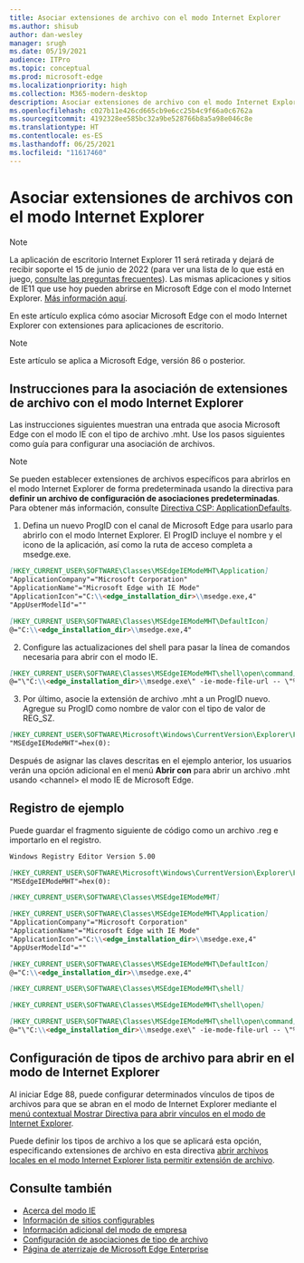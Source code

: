 ```yaml
---
title: Asociar extensiones de archivo con el modo Internet Explorer
ms.author: shisub
author: dan-wesley
manager: srugh
ms.date: 05/19/2021
audience: ITPro
ms.topic: conceptual
ms.prod: microsoft-edge
ms.localizationpriority: high
ms.collection: M365-modern-desktop
description: Asociar extensiones de archivo con el modo Internet Explorer
ms.openlocfilehash: c027b11e426cd665cb9e6cc25b4c9f66a0c6762a
ms.sourcegitcommit: 4192328ee585bc32a9be528766b8a5a98e046c8e
ms.translationtype: HT
ms.contentlocale: es-ES
ms.lasthandoff: 06/25/2021
ms.locfileid: "11617460"
---
```

# <a name="associate-file-extensions-with-internet-explorer-mode"></a>Asociar extensiones de archivos con el modo Internet Explorer

>[!Note]
> La aplicación de escritorio Internet Explorer 11 será retirada y dejará de recibir soporte el 15 de junio de 2022 (para ver una lista de lo que está en juego, [ consulte las preguntas frecuentes](https://techcommunity.microsoft.com/t5/windows-it-pro-blog/internet-explorer-11-desktop-app-retirement-faq/ba-p/2366549)). Las mismas aplicaciones y sitios de IE11 que use hoy pueden abrirse en Microsoft Edge con el modo Internet Explorer. [Más información aquí](https://blogs.windows.com/windowsexperience/2021/05/19/the-future-of-internet-explorer-on-windows-10-is-in-microsoft-edge/).

En este artículo explica cómo asociar Microsoft Edge con el modo Internet Explorer con extensiones para aplicaciones de escritorio.

> [!NOTE]
> Este artículo se aplica a Microsoft Edge, versión 86 o posterior.

## <a name="guidance-for-file-extension-association-with-internet-explorer-mode"></a>Instrucciones para la asociación de extensiones de archivo con el modo Internet Explorer

Las instrucciones siguientes muestran una entrada que asocia Microsoft Edge con el modo IE con el tipo de archivo .mht. Use los pasos siguientes como guía para configurar una asociación de archivos.

> [!NOTE]
> Se pueden establecer extensiones de archivos específicos para abrirlos en el modo Internet Explorer de forma predeterminada usando la directiva para **definir un archivo de configuración de asociaciones predeterminadas**. Para obtener más información, consulte [Directiva CSP: ApplicationDefaults](/windows/client-management/mdm/policy-csp-applicationdefaults#applicationdefaults-defaultassociationsconfiguration).

1. Defina un nuevo ProgID con el canal de Microsoft Edge para usarlo para abrirlo con el modo Internet Explorer. El ProgID incluye el nombre y el icono de la aplicación, así como la ruta de acceso completa a msedge.exe.

```markdown
[HKEY_CURRENT_USER\SOFTWARE\Classes\MSEdgeIEModeMHT\Application]
"ApplicationCompany"="Microsoft Corporation"
"ApplicationName"="Microsoft Edge with IE Mode"
"ApplicationIcon"="C:\\<edge_installation_dir>\\msedge.exe,4"
"AppUserModelId"=""
```

```markdown
[HKEY_CURRENT_USER\SOFTWARE\Classes\MSEdgeIEModeMHT\DefaultIcon]
@="C:\\<edge_installation_dir>\\msedge.exe,4"
```

2. Configure las actualizaciones del shell para pasar la línea de comandos necesaria para abrir con el modo IE.

```markdown
[HKEY_CURRENT_USER\SOFTWARE\Classes\MSEdgeIEModeMHT\shell\open\command]
@="\"C:\\<edge_installation_dir>\\msedge.exe\" -ie-mode-file-url -- \"%1\""
```

3. Por último, asocie la extensión de archivo .mht a un ProgID nuevo. Agregue su ProgID como nombre de valor con el tipo de valor de REG_SZ.

```markdown
[HKEY_CURRENT_USER\SOFTWARE\Microsoft\Windows\CurrentVersion\Explorer\FileExts\.mht\OpenWithProgids]
"MSEdgeIEModeMHT"=hex(0):
```

Después de asignar las claves descritas en el ejemplo anterior, los usuarios verán una opción adicional en el menú **Abrir con** para abrir un archivo .mht usando \<channel\> el modo IE de Microsoft Edge.

## <a name="registry-example"></a>Registro de ejemplo

Puede guardar el fragmento siguiente de código como un archivo .reg e importarlo en el registro.

```markdown
Windows Registry Editor Version 5.00

[HKEY_CURRENT_USER\SOFTWARE\Microsoft\Windows\CurrentVersion\Explorer\FileExts\.mht\OpenWithProgids]
"MSEdgeIEModeMHT"=hex(0):

[HKEY_CURRENT_USER\SOFTWARE\Classes\MSEdgeIEModeMHT]

[HKEY_CURRENT_USER\SOFTWARE\Classes\MSEdgeIEModeMHT\Application]
"ApplicationCompany"="Microsoft Corporation"
"ApplicationName"="Microsoft Edge with IE Mode"
"ApplicationIcon"="C:\\<edge_installation_dir>\\msedge.exe,4"
"AppUserModelId"=""

[HKEY_CURRENT_USER\SOFTWARE\Classes\MSEdgeIEModeMHT\DefaultIcon]
@="C:\\<edge_installation_dir>\\msedge.exe,4"

[HKEY_CURRENT_USER\SOFTWARE\Classes\MSEdgeIEModeMHT\shell]

[HKEY_CURRENT_USER\SOFTWARE\Classes\MSEdgeIEModeMHT\shell\open]

[HKEY_CURRENT_USER\SOFTWARE\Classes\MSEdgeIEModeMHT\shell\open\command]
@="\"C:\\<edge_installation_dir>\\msedge.exe\" -ie-mode-file-url -- \"%1\""

```

## <a name="configuring-file-types-to-open-in-internet-explorer-mode"></a>Configuración de tipos de archivo para abrir en el modo de Internet Explorer

Al iniciar Edge 88, puede configurar determinados vínculos de tipos de archivos para que se abran en el modo de Internet Explorer mediante el [menú contextual Mostrar Directiva para abrir vínculos en el modo de Internet Explorer](./microsoft-edge-policies.md#internetexplorerintegrationreloadiniemodeallowed).

Puede definir los tipos de archivo a los que se aplicará esta opción, especificando extensiones de archivo en esta directiva [abrir archivos locales en el modo Internet Explorer lista permitir extensión de archivo](./microsoft-edge-policies.md#internetexplorerintegrationlocalfileextensionallowlist). 

## <a name="see-also"></a>Consulte también

- [Acerca del modo IE](./edge-ie-mode.md)
- [Información de sitios configurables](./edge-learnmore-configurable-sites-ie-mode.md)
- [Información adicional del modo de empresa](/internet-explorer/ie11-deploy-guide/enterprise-mode-overview-for-ie11)
- [Configuración de asociaciones de tipo de archivo](/windows/win32/shell/fa-file-types)
- [Página de aterrizaje de Microsoft Edge Enterprise](https://aka.ms/EdgeEnterprise)